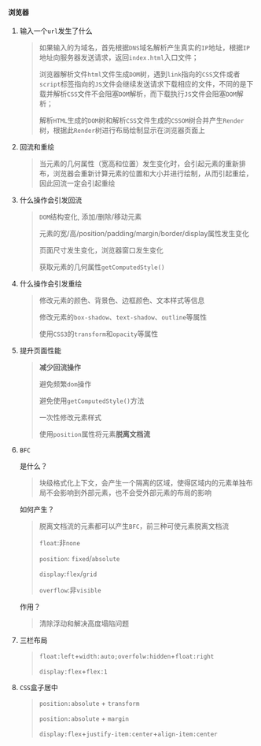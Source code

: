 #### 浏览器

1. 输入一个`url`发生了什么

   > 如果输入的为域名，首先根据`DNS`域名解析产生真实的`IP`地址，根据`IP`地址向服务器发送请求，返回`index.html`入口文件；
   >
   > 浏览器解析文件`html`文件生成`DOM`树，遇到`link`指向的`CSS`文件或者`script`标签指向的`JS`文件会继续发送请求下载相应的文件，不同的是下载并解析`CSS`文件不会阻塞`DOM`解析，而下载执行`JS`文件会阻塞`DOM`解析；
   >
   > 解析`HTML`生成的`DOM`树和解析`CSS`文件生成的`CSSOM`树合并产生`Render`树，根据此`Render`树进行布局绘制显示在浏览器页面上

2. 回流和重绘

   > 当元素的几何属性（宽高和位置）发生变化时，会引起元素的重新排布，浏览器会重新计算元素的位置和大小并进行绘制，从而引起重绘，因此回流一定会引起重绘

3. 什么操作会引发回流

   > `DOM`结构变化, 添加/删除/移动元素
   >
   > 元素的宽/高/position/padding/margin/border/display属性发生变化
   >
   > 页面尺寸发生变化，浏览器窗口发生变化
   >
   > 获取元素的几何属性`getComputedStyle()`

4. 什么操作会引发重绘

   > 修改元素的颜色、背景色、边框颜色、文本样式等信息
   >
   > 修改元素的`box-shadow`、`text-shadow`、`outline`等属性
   >
   > 使用`CSS3`的`transform`和`opacity`等属性

5. 提升页面性能

   > **减少回流操作**
   >
   > 避免频繁`dom`操作
   >
   > 避免使用`getComputedStyle()`方法
   >
   > 一次性修改元素样式
   >
   > 使用`position`属性将元素**脱离文档流**

6. `BFC`

   是什么？

   > 块级格式化上下文，会产生一个隔离的区域，使得区域内的元素单独布局不会影响到外部元素，也不会受外部元素的布局的影响

   如何产生？

   > 脱离文档流的元素都可以产生`BFC`，前三种可使元素脱离文档流
   >
   > `float`:非`none`
   >
   > `position`: `fixed`/`absolute`
   >
   > `display`:`flex`/`grid`
   >
   > `overflow`:非`visible`

   作用？

   > 清除浮动和解决高度塌陷问题

7. 三栏布局

   > `float:left`+`width:auto;overfolw:hidden`+`float:right`
   >
   > `display:flex`+`flex:1`

8. `CSS`盒子居中

   > `position:absolute` + `transform`
   >
   > `position:absolute` + `margin`
   >
   > `display:flex`+`justify-item:center`+`align-item:center`